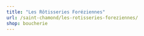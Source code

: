 ```yaml
---
title: "Les Rôtisseries Foréziennes"
url: /saint-chamond/les-rotisseries-foreziennes/
shop: boucherie
---
```

